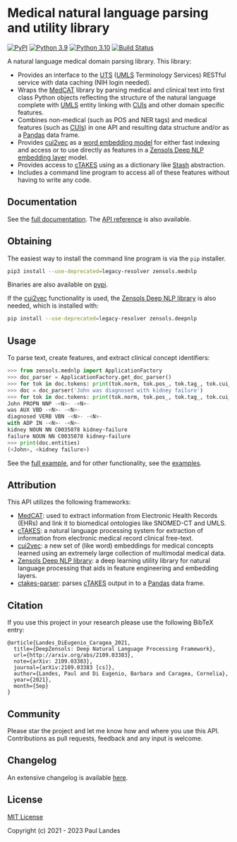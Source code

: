 # Medical natural language parsing and utility library

[![PyPI][pypi-badge]][pypi-link]
[![Python 3.9][python39-badge]][python39-link]
[![Python 3.10][python310-badge]][python310-link]
[![Build Status][build-badge]][build-link]

A natural language medical domain parsing library.  This library:

- Provides an interface to the [UTS] ([UMLS] Terminology Services) RESTful
  service with data caching (NIH login needed).
- Wraps the [MedCAT] library by parsing medical and clinical text into first
  class Python objects reflecting the structure of the natural language
  complete with [UMLS] entity linking with [CUIs] and other domain specific
  features.
- Combines non-medical (such as POS and NER tags) and medical features (such as
  [CUIs]) in one API and resulting data structure and/or as a [Pandas] data
  frame.
- Provides [cui2vec] as a [word embedding model] for either fast indexing and
  access or to use directly as features in a [Zensols Deep NLP embedding layer]
  model.
- Provides access to [cTAKES] using as a dictionary like [Stash] abstraction.
- Includes a command line program to access all of these features without
  having to write any code.


## Documentation

See the [full documentation](https://plandes.github.io/mednlp/index.html).
The [API reference](https://plandes.github.io/mednlp/api.html) is also
available.


## Obtaining

The easiest way to install the command line program is via the `pip` installer.
```bash
pip3 install --use-deprecated=legacy-resolver zensols.mednlp
```

Binaries are also available on [pypi].

If the [cui2vec] functionality is used, the [Zensols Deep NLP library]
is also needed, which is installed with:
```bash
pip install --use-deprecated=legacy-resolver zensols.deepnlp
```

## Usage

To parse text, create features, and extract clinical concept identifiers:
```python
>>> from zensols.mednlp import ApplicationFactory
>>> doc_parser = ApplicationFactory.get_doc_parser()
>>> for tok in doc.tokens: print(tok.norm, tok.pos_, tok.tag_, tok.cui_, tok.detected_name_)
>>> doc = doc_parser('John was diagnosed with kidney failure')
>>> for tok in doc.tokens: print(tok.norm, tok.pos_, tok.tag_, tok.cui_, tok.detected_name_)
John PROPN NNP -<N>- -<N>-
was AUX VBD -<N>- -<N>-
diagnosed VERB VBN -<N>- -<N>-
with ADP IN -<N>- -<N>-
kidney NOUN NN C0035078 kidney~failure
failure NOUN NN C0035078 kidney~failure
>>> print(doc.entities)
(<John>, <kidney failure>)
```
See the [full example](example/features/simple.py), and for other
functionality, see the [examples](example).


## Attribution

This API utilizes the following frameworks:

* [MedCAT]: used to extract information from Electronic Health Records (EHRs)
  and link it to biomedical ontologies like SNOMED-CT and UMLS.
* [cTAKES]: a natural language processing system for extraction of information
  from electronic medical record clinical free-text.
* [cui2vec]: a new set of (like word) embeddings for medical concepts learned
  using an extremely large collection of multimodal medical data.
* [Zensols Deep NLP library]: a deep learning utility library for natural
  language processing that aids in feature engineering and embedding layers.
* [ctakes-parser]: parses [cTAKES] output in to a [Pandas] data frame.


## Citation

If you use this project in your research please use the following BibTeX entry:
```
@article{Landes_DiEugenio_Caragea_2021,
  title={DeepZensols: Deep Natural Language Processing Framework},
  url={http://arxiv.org/abs/2109.03383},
  note={arXiv: 2109.03383},
  journal={arXiv:2109.03383 [cs]},
  author={Landes, Paul and Di Eugenio, Barbara and Caragea, Cornelia},
  year={2021},
  month={Sep}
}
```

## Community

Please star the project and let me know how and where you use this API.
Contributions as pull requests, feedback and any input is welcome.


## Changelog

An extensive changelog is available [here](CHANGELOG.md).


## License

[MIT License](LICENSE.md)

Copyright (c) 2021 - 2023 Paul Landes


<!-- links -->
[pypi]: https://pypi.org/project/zensols.mednlp/
[pypi-link]: https://pypi.python.org/pypi/zensols.mednlp
[pypi-badge]: https://img.shields.io/pypi/v/zensols.mednlp.svg
[python39-badge]: https://img.shields.io/badge/python-3.9-blue.svg
[python39-link]: https://www.python.org/downloads/release/python-390
[python310-badge]: https://img.shields.io/badge/python-3.10-blue.svg
[python310-link]: https://www.python.org/downloads/release/python-3100
[build-badge]: https://github.com/plandes/mednlp/workflows/CI/badge.svg
[build-link]: https://github.com/plandes/mednlp/actions

[MedCAT]: https://github.com/CogStack/MedCAT
[Pandas]: https://pandas.pydata.org
[ctakes-parser]: https://pypi.org/project/ctakes-parser

[UTS]: https://uts.nlm.nih.gov/uts/
[UMLS]: https://www.nlm.nih.gov/research/umls/
[CUIs]: https://www.nlm.nih.gov/research/umls/new_users/online_learning/Meta_005.html
[cui2vec]: https://arxiv.org/abs/1804.01486
[cTAKES]: https://ctakes.apache.org
[word embedding model]: https://plandes.github.io/deepnlp/api/zensols.deepnlp.embed.html#zensols.deepnlp.embed.domain.WordEmbedModel
[Zensols NLP parsing API]: https://plandes.github.io/nlparse/doc/feature-doc.html
[Zensols Deep NLP library]: https://github.com/plandes/deepnlp
[Zensols Deep NLP embedding layer]: https://plandes.github.io/deepnlp/api/zensols.deepnlp.layer.html#zensols.deepnlp.layer.embed.EmbeddingNetworkModule
[Stash]: https://plandes.github.io/util/api/zensols.persist.html#zensols.persist.domain.Stash

